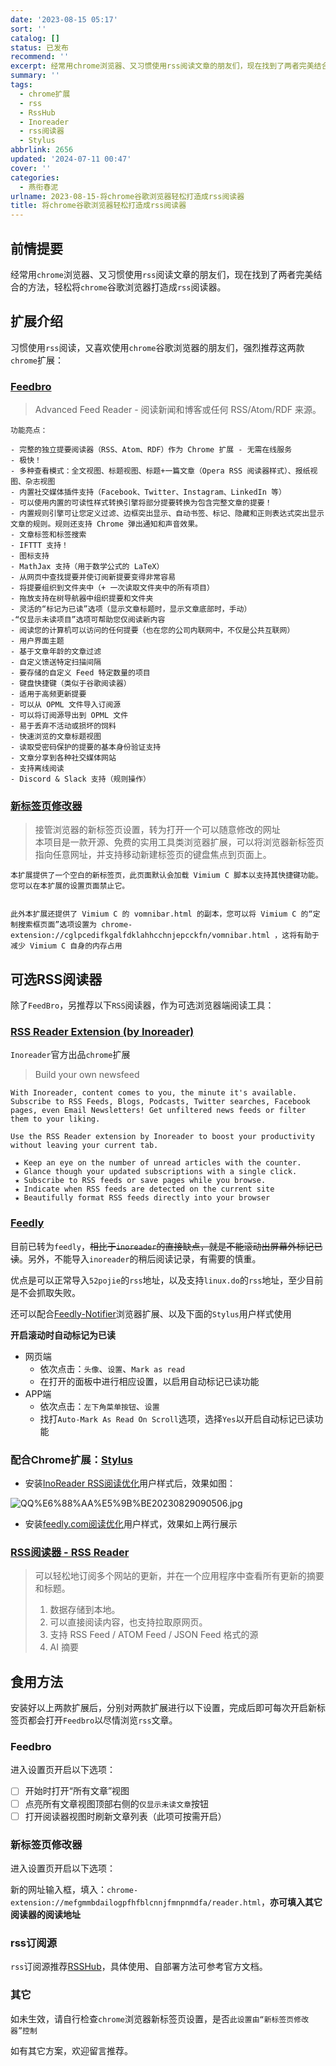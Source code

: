```yaml
---
date: '2023-08-15 05:17'
sort: ''
catalog: []
status: 已发布
recommend: ''
excerpt: 经常用chrome浏览器、又习惯使用rss阅读文章的朋友们，现在找到了两者完美结合的方法，轻松将chrome谷歌浏览器打造成rss阅读器。
summary: ''
tags:
  - chrome扩展
  - rss
  - RssHub
  - Inoreader
  - rss阅读器
  - Stylus
abbrlink: 2656
updated: '2024-07-11 00:47'
cover: ''
categories:
  - 燕衔春泥
urlname: 2023-08-15-将chrome谷歌浏览器轻松打造成rss阅读器
title: 将chrome谷歌浏览器轻松打造成rss阅读器
---
```


## 前情提要


经常用`chrome`浏览器、又习惯使用`rss`阅读文章的朋友们，现在找到了两者完美结合的方法，轻松将`chrome`谷歌浏览器打造成`rss`阅读器。


## 扩展介绍


习惯使用`rss`阅读，又喜欢使用`chrome`谷歌浏览器的朋友们，强烈推荐这两款`chrome`扩展：


### [**Feedbro**](https://chrome.google.com/webstore/detail/feedbro/mefgmmbdailogpfhfblcnnjfmnpnmdfa?hl=zh-CN)


> Advanced Feed Reader - 阅读新闻和博客或任何 RSS/Atom/RDF 来源。


> 


	功能亮点：

	- 完整的独立提要阅读器（RSS、Atom、RDF）作为 Chrome 扩展 - 无需在线服务
	- 极快！
	- 多种查看模式：全文视图、标题视图、标题+一篇文章（Opera RSS 阅读器样式）、报纸视图、杂志视图
	- 内置社交媒体插件支持（Facebook、Twitter、Instagram、LinkedIn 等）
	- 可以使用内置的可读性样式转换引擎将部分提要转换为包含完整文章的提要！
	- 内置规则引擎可让您定义过滤、边框突出显示、自动书签、标记、隐藏和正则表达式突出显示文章的规则。规则还支持 Chrome 弹出通知和声音效果。
	- 文章标签和标签搜索
	- IFTTT 支持！
	- 图标支持
	- MathJax 支持（用于数学公式的 LaTeX）
	- 从网页中查找提要并使订阅新提要变得非常容易
	- 将提要组织到文件夹中（+ 一次读取文件夹中的所有项目）
	- 拖放支持在树导航器中组织提要和文件夹
	- 灵活的“标记为已读”选项（显示文章标题时，显示文章底部时，手动）
	-“仅显示未读项目”选项可帮助您仅阅读新内容
	- 阅读您的计算机可以访问的任何提要（也在您的公司内联网中，不仅是公共互联网）
	- 用户界面主题
	- 基于文章年龄的文章过滤
	- 自定义馈送特定扫描间隔
	- 要存储的自定义 Feed 特定数量的项目
	- 键盘快捷键（类似于谷歌阅读器）
	- 适用于高频更新提要
	- 可以从 OPML 文件导入订阅源
	- 可以将订阅源导出到 OPML 文件
	- 易于丢弃不活动或损坏的饲料
	- 快速浏览的文章标题视图
	- 读取受密码保护的提要的基本身份验证支持
	- 文章分享到各种社交媒体网站
	- 支持离线阅读
	- Discord & Slack 支持（规则操作）

### [**新标签页修改器**](https://chrome.google.com/webstore/detail/newtab-adapter/cglpcedifkgalfdklahhcchnjepcckfn/related?hl=zh-CN)


> 接管浏览器的新标签页设置，转为打开一个可以随意修改的网址  
> 本项目是一款开源、免费的实用工具类浏览器扩展，可以将浏览器新标签页指向任意网址，并支持移动新建标签页的键盘焦点到页面上。


	本扩展提供了一个空白的新标签页，此页面默认会加载 Vimium C 脚本以支持其快捷键功能。您可以在本扩展的设置页面禁止它。


	此外本扩展还提供了 Vimium C 的 vomnibar.html 的副本，您可以将 Vimium C 的“定制搜索框页面”选项设置为 chrome-extension://cglpcedifkgalfdklahhcchnjepcckfn/vomnibar.html ，这将有助于减少 Vimium C 自身的内存占用


## 可选RSS阅读器


除了`FeedBro`，另推荐以下`RSS`阅读器，作为可选浏览器端阅读工具：


### [**RSS Reader Extension (by Inoreader)**](https://chrome.google.com/webstore/detail/rss-reader-extension-by-i/kfimphpokifbjgmjflanmfeppcjimgah)


`Inoreader`官方出品`chrome`扩展


> Build your own newsfeed


	With Inoreader, content comes to you, the minute it's available. Subscribe to RSS Feeds, Blogs, Podcasts, Twitter searches, Facebook pages, even Email Newsletters! Get unfiltered news feeds or filter them to your liking.
	
	Use the RSS Reader extension by Inoreader to boost your productivity without leaving your current tab.
	
	 ★ Keep an eye on the number of unread articles with the counter.
	 ★ Glance though your updated subscriptions with a single click.
	 ★ Subscribe to RSS feeds or save pages while you browse.
	 ★ Indicate when RSS feeds are detected on the current site
	 ★ Beautifully format RSS feeds directly into your browser


### [Feedly](https://feedly.com/)


目前已转为`feedly`，~~相比于~~~~`inoreader`~~~~的直接缺点，就是不能滚动出屏幕外标记已读~~。另外，不能导入`inoreader`的稍后阅读记录，有需要的慎重。


优点是可以正常导入`52pojie`的`rss`地址，以及支持`linux.do`的`rss`地址，至少目前是不会抓取失败。


还可以配合[Feedly-Notifier](https://olsh.me/Feedly-Notifier/)浏览器扩展、以及下面的`Stylus`用户样式使用


**开启滚动时自动标记为已读**

- 网页端
	- 依次点击：`头像`、`设置`、`Mark as read`
	- 在打开的面板中进行相应设置，以启用自动标记已读功能
- APP端
	- 依次点击：`左下角菜单按钮`、`设置`
	- 找打`Auto-Mark As Read On Scroll`选项，选择`Yes`以开启自动标记已读功能

### 配合Chrome扩展：[Stylus](https://chrome.google.com/webstore/detail/stylus/clngdbkpkpeebahjckkjfobafhncgmne)

- 安装[InoReader RSS阅读优化](https://userstyles.world/style/11774/inoreader-rss)用户样式后，效果如图：

![QQ%E6%88%AA%E5%9B%BE20230829090506.jpg](https://image.bmqy.net/upload/QQ%E6%88%AA%E5%9B%BE20230829090506.jpg)

- 安装[feedly.com阅读优化](https://userstyles.world/style/16741/feedly-com)用户样式，效果如上两行展示

### [**RSS阅读器 - RSS Reader**](https://chrome.google.com/webstore/detail/rss-reader/bfdoopgbjcacghflbbdikollnphobemo)


> 可以轻松地订阅多个网站的更新，并在一个应用程序中查看所有更新的摘要和标题。  
>   
> 1. 数据存储到本地。  
> 2. 可以直接阅读内容，也支持拉取原网页。  
> 3. 支持 RSS Feed / ATOM Feed / JSON Feed 格式的源  
> 4. AI 摘要


## 食用方法


安装好以上两款扩展后，分别对两款扩展进行以下设置，完成后即可每次开启新标签页都会打开`Feedbro`以尽情浏览`rss`文章。


### **Feedbro**


进入设置页开启以下选项：

- [ ] 开始时打开“所有文章”视图
- [ ] 点亮所有文章视图顶部右侧的`仅显示未读文章`按钮
- [ ] 打开阅读器视图时刷新文章列表（此项可按需开启）

### **新标签页修改器**


进入设置页开启以下选项：


新的网址输入框，填入：`chrome-extension://mefgmmbdailogpfhfblcnnjfmnpnmdfa/reader.html`，**亦可填入其它阅读器的阅读地址**


### rss订阅源


`rss`订阅源推荐[RSSHub](https://github.com/DIYgod/RSSHub)，具体使用、自部署方法可参考官方文档。


### 其它


如未生效，请自行检查`chrome`浏览器新标签页设置，是否`此设置由“新标签页修改器”控制`


如有其它方案，欢迎留言推荐。

